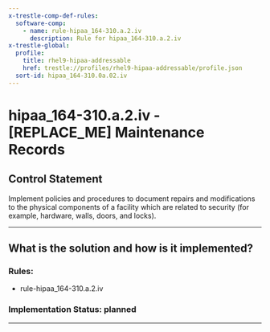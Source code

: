 ```yaml
---
x-trestle-comp-def-rules:
  software-comp:
    - name: rule-hipaa_164-310.a.2.iv
      description: Rule for hipaa_164-310.a.2.iv
x-trestle-global:
  profile:
    title: rhel9-hipaa-addressable
    href: trestle://profiles/rhel9-hipaa-addressable/profile.json
  sort-id: hipaa_164-310.0a.02.iv
---
```


# hipaa_164-310.a.2.iv - \[REPLACE_ME\] Maintenance Records

## Control Statement

Implement policies and procedures to document repairs and modifications to the physical components of a
facility which are related to security (for example, hardware, walls, doors, and locks).

______________________________________________________________________

## What is the solution and how is it implemented?

<!-- For implementation status enter one of: implemented, partial, planned, alternative, not-applicable -->

<!-- Note that the list of rules under ### Rules: is read-only and changes will not be captured after assembly to JSON -->

<!-- Add control implementation description here for control: hipaa_164-310.a.2.iv -->

### Rules:

  - rule-hipaa_164-310.a.2.iv

### Implementation Status: planned

______________________________________________________________________
